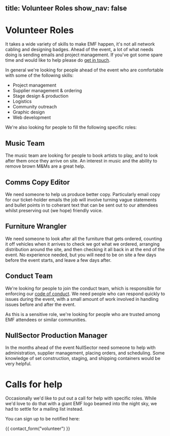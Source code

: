 title: Volunteer Roles
show_nav: false
---
# Volunteer Roles

It takes a wide variety of skills to make EMF happen, it's not all network cabling and designing badges. Ahead of the event, a lot of what needs doing is sending emails and project management. If you've got some spare time and would like to help please do [get in touch](mailto:volunteer@emfcamp.org).

In general we're looking for people ahead of the event who are comfortable with some of the following skills:

* Project management
* Supplier management & ordering
* Stage design & production
* Logistics
* Community outreach
* Graphic design
* Web development

We're also looking for people to fill the following specific roles:

## Music Team

The music team are looking for people to book artists to play, and to look after them once they arrive on site. An interest in music and the ability to remove brown M&Ms are a great help.

## Comms Copy Editor

We need someone to help us produce better copy. Particularly email copy for our ticket-holder emails the job will involve turning vague statements and bullet points in to coherant text that can be sent out to our attendees whilst preserving out (we hope) friendly voice.

## Furniture Wrangler

We need someone to look after all the furniture that gets ordered, counting it off vehicles when it arrives to check we got what we ordered, arranging distribution around the site, and then checking it all back in at the end of the event. No experience needed, but you will need to be on site a few days before the event starts, and leave a few days after.

## Conduct Team

We're looking for people to join the conduct team, which is responsible for enforcing our [code of conduct](https://emfcamp.org/code-of-conduct). We need people who can respond quickly to issues during the event, with a small amount of work involved in handling issues before and after the event.

As this is a sensitive role, we're looking for people who are trusted among EMF attendees or similar communities.

## NullSector Production Manager

In the months ahead of the event NullSector need someone to help with administration, supplier management, placing orders, and scheduling. Some knowledge of set construction, staging, and shipping containers would be very helpful.

# Calls for help

Occasionally we'd like to put out a call for help with specific roles. While we'd love to do that with a giant EMF logo beamed into the night sky, we had to settle for a mailing list instead.

<div class="well">
  <p>You can sign up to be notified here:</p>
  {{ contact_form("volunteer") }}
</div>

